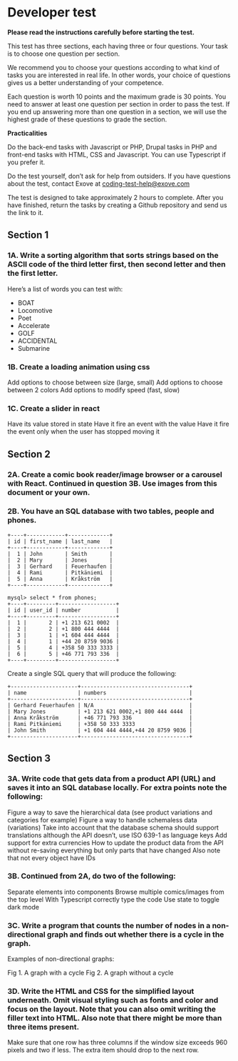 # Developer test

**Please read the instructions carefully before starting the test.**

This test has three sections, each having three or four questions. Your task is to choose one question per section. 

We recommend you to choose your questions according to what kind of tasks you are interested in real life. In other words, your choice of questions gives us a better understanding of your competence.

Each question is worth 10 points and the maximum grade is 30 points. You need to answer at least one question per section in order to pass the test. If you end up answering more than one question in a section, we will use the highest grade of these questions to grade the section.

**Practicalities**

Do the back-end tasks with Javascript or PHP, Drupal tasks in PHP and front-end tasks with HTML, CSS and Javascript. You can use Typescript if you prefer it.

Do the test yourself, don’t ask for help from outsiders. If you have questions about the test, contact Exove at coding-test-help@exove.com

The test is designed to take approximately 2 hours to complete. After you have finished, return the tasks by creating a Github repository and send us the link to it.

## Section 1
### 1A. Write a sorting algorithm that sorts strings based on the ASCII code of the third letter first, then second letter and then the first letter.

Here’s a list of words you can test with:
- BOAT
- Locomotive
- Poet
- Accelerate
- GOLF
- ACCIDENTAL
- Submarine

### 1B. Create a loading animation using css
Add options to choose between size (large, small)
Add options to choose between 2 colors
Add options to modify speed (fast, slow)

### 1C. Create a slider in react
Have its value stored in state
Have it fire an event with the value
Have it fire the event only when the user has stopped moving it

## Section 2

### 2A. Create a comic book reader/image browser or a carousel with React. Continued in question 3B. Use images from this document or your own.

### 2B. You have an SQL database with two tables, people and phones.

```mysql> select * from people;
+----+------------+-------------+
| id | first_name | last_name   |
+----+------------+-------------+
|  1 | John       | Smith       |
|  2 | Mary       | Jones       |
|  3 | Gerhard    | Feuerhaufen |
|  4 | Rami       | Pitkäniemi  |
|  5 | Anna       | Kråkström   |
+----+------------+-------------+

mysql> select * from phones;
+----+---------+------------------+
| id | user_id | number           |
+----+---------+------------------+
|  1 |       2 | +1 213 621 0002  |
|  2 |       2 | +1 800 444 4444  |
|  3 |       1 | +1 604 444 4444  |
|  4 |       1 | +44 20 8759 9036 |
|  5 |       4 | +358 50 333 3333 |
|  6 |       5 | +46 771 793 336  |
+----+---------+------------------+
```
Create a single SQL query that will produce the following:
```
+---------------------+----------------------------------+
| name                | numbers                          |
+---------------------+----------------------------------+
| Gerhard Feuerhaufen | N/A                              |
| Mary Jones          | +1 213 621 0002,+1 800 444 4444  |
| Anna Kråkström      | +46 771 793 336                  |
| Rami Pitkäniemi     | +358 50 333 3333                 |
| John Smith          | +1 604 444 4444,+44 20 8759 9036 |
+---------------------+----------------------------------+
```

## Section 3

### 3A. Write code that gets data from a product API (URL) and saves it into an SQL database locally. For extra points note the following:
Figure a way to save the hierarchical data (see product variations and categories for example)
Figure a way to handle schemaless data (variations)
Take into account that the database schema should support translations although the API doesn’t, use ISO 639-1 as language keys
Add support for extra currencies
How to update the product data from the API without re-saving everything but only parts that have changed
Also note that not every object have IDs

### 3B. Continued from 2A, do two of the following:
Separate elements into components
Browse multiple comics/images from the top level
With Typescript correctly type the code
Use state to toggle dark mode


### 3C. Write a program that counts the number of nodes in a non-directional graph and finds out whether there is a cycle in the graph.
 
Examples of non-directional graphs:

Fig 1. A graph with a cycle                                 Fig 2. A graph without a cycle


### 3D. Write the HTML and CSS for the simplified layout underneath. Omit visual styling such as fonts and color and focus on the layout. Note that you can also omit writing the filler text into HTML. Also note that there might be more than three items present.

Make sure that one row has three columns if the window size exceeds 960 pixels and two if less. The extra item should drop to the next row.

